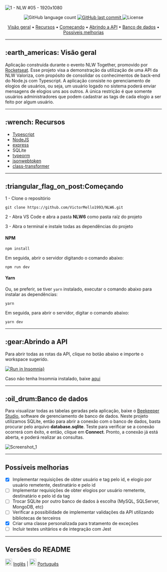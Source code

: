 ![1 - NLW #05 - 1920x1080](https://user-images.githubusercontent.com/35710766/123493131-f5a50780-d5f1-11eb-8411-9800a60efcde.png)

<p align="center">
  <img alt="GitHub language count" src="https://img.shields.io/github/languages/count/VictorMello1993/NLW6?color=FF0000">
  
  <a href="https://github.com/VictorMello1993/NLW6/commits/master">
    <img alt="GitHub last commit" src="https://img.shields.io/github/last-commit/VictorMello1993/NLW6?color=D3D3D3">
  </a> 
  
  <img alt="License" src="https://img.shields.io/badge/license-MIT-brightgreen">
   <a href="https://github.com/VictorMello1993/NLW6/stargazers"></a>
</p>


<p align="center">
  <a href="#earth_americas-visão-geral">Visão geral</a> •
  <a href="#wrench-recursos">Recursos</a> •
  <a href="#triangular_flag_on_postcomeçando">Começando</a> •
  <a href="#gearabrindo-a-api">Abrindo a API</a> •
  <a href="#oil_drumbanco-de-dados">Banco de dados</a> •
  <a href="#possíveis-melhorias">Possíveis melhorias</a>
</p>

---

<h2>:earth_americas: Visão geral</h2>
<p>Aplicação construída durante o evento NLW Together, promovido por <a href="https://rocketseat.com.br/">Rocketseat</a>. Esse projeto visa a demonstração da utilização de uma API da NLW Valoriza, com propósito de consolidar os conhecimentos de back-end do Node.js com Typescript. A aplicação consiste no gerenciamento de elogios de usuários, ou seja, um usuário logado no sistema poderá enviar mensagens de elogios uns aos outros. A única restrição é que somente usuários administradores que podem cadastrar as tags de cada elogio a ser feito por algum usuário.
<p>

---

<h2>:wrench: Recursos</h2>
<ul>
  <li><a href="https://www.npmjs.com/package/typescript">Typescript</a></li>
  <li><a href="https://nodejs.org/en/">NodeJS</a></li>
  <li><a href="https://www.npmjs.com/package/express">express</a></li>
  <li>SQLite</li>
  <li><a href="https://www.npmjs.com/package/typeorm">typeorm</a></li>
  <li><a href="https://www.npmjs.com/package/jsonwebtoken">jsonwebtoken</a></li>
  <li><a href="https://www.npmjs.com/package/class-transformer">class-transformer</a></li>
</ul>

---

<h2>:triangular_flag_on_post:Começando</h2>

1 - Clone o repositório
```
git clone https://github.com/VictorMello1993/NLW6.git
```


2 - Abra VS Code e abra a pasta <strong>NLW6</strong> como pasta raíz do projeto


3 - Abra o terminal e instale todas as dependências do projeto

#### NPM
```
npm install
```

Em seguida, abrir o servidor digitando o comando abaixo:
```
npm run dev
```

#### Yarn
Ou, se preferir, se tiver ```yarn``` instalado, executar o comando abaixo para instalar as dependências:
```
yarn
```

Em seguida, para abrir o servidor, digitar o comando abaixo: 
```
yarn dev
```

---

<h2>:gear:Abrindo a API</h2>
Para abrir todas as rotas da API, clique no botão abaixo e importe o workspace sugerido.

[![Run in Insomnia}](https://insomnia.rest/images/run.svg)](https://insomnia.rest/run/?label=NLW06&uri=https%3A%2F%2Fgist.githubusercontent.com%2FVictorMello1993%2F33e0bd480b8ff018d7f0d92a0a62eee0%2Fraw%2Fc3bf3e5ace10f41d78e58379f12ff14f77d8060b%2Fnlw06.json)

Caso não tenha Insomnia instalado, baixe <a href="https://insomnia.rest/download">aqui</a>

---

<h2>:oil_drum:Banco de dados</h2>
Para visualizar todas as tabelas geradas pela aplicação, baixe o <a href="https://www.beekeeperstudio.io/">Beekeeper Studio</a>, software de gerenciamento de banco de dados. Neste projeto utilizamos SQLite, então para abrir a conexão com o banco de dados, basta procurar pelo arquivo <strong>database.sqlite</strong>. Teste para verificar se a conexão ocorrerá com êxito, e então, clique em <strong>Connect</strong>. Pronto, a conexão já está aberta, e poderá realizar as consultas.

![Screenshot_1](https://user-images.githubusercontent.com/35710766/123498891-0a40ca00-d609-11eb-8bcf-0f7d035c12fc.png)

---

## Possíveis melhorias
- [x] Implementar requisições de obter usuário e tag pelo id, e elogio por usuário remetente, destinatário e pelo id
- [ ] Implementar requisições de obter elogios por usuário remetente, destinatário e pelo id da tag
- [ ] Trocar SQLite por outro banco de dados à escolha (MySQL, SQLServer, MongoDB, etc)
- [ ] Verificar a possibilidade de implementar validações da API utilizando bibliotecas de terceiros
- [x] Criar uma classe personalizada para tratamento de exceções
- [ ] Incluir testes unitários e de integração com Jest

---
## Versões do README
<img src="https://user-images.githubusercontent.com/35710766/123499283-02365980-d60c-11eb-8731-9e9f42d300f0.png" alt="Bandeira do Brasil" width="22px"/> <a href="/README-ENUS.md">Inglês</a> | <img src="https://user-images.githubusercontent.com/35710766/123499278-ffd3ff80-d60b-11eb-85d5-156558ade93a.jpg" alt="Bandeira dos Estados Unidos" width="22px"/> <a href="/README.md">Português</a>
